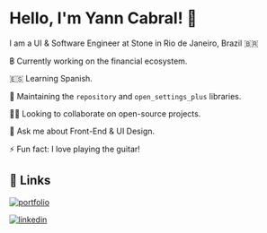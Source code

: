 # Hello, I'm Yann Cabral! 👋

I am a UI & Software Engineer at Stone in Rio de Janeiro, Brazil 🇧🇷

฿ Currently working on the financial ecosystem.

🇪🇸 Learning Spanish.

🔭 Maintaining the `repository` and `open_settings_plus` libraries.

🧑‍💻 Looking to collaborate on open-source projects.

💬 Ask me about Front-End & UI Design.

⚡ Fun fact: I love playing the guitar!

## 🔗 Links
[![portfolio](https://img.shields.io/badge/my_portfolio-000?style=for-the-badge&logo=ko-fi&logoColor=white)](https://yanncabral.com.br/)

[![linkedin](https://img.shields.io/badge/linkedin-0A66C2?style=for-the-badge&logo=linkedin&logoColor=white)](https://www.linkedin.com/in/yann-cabral/)
